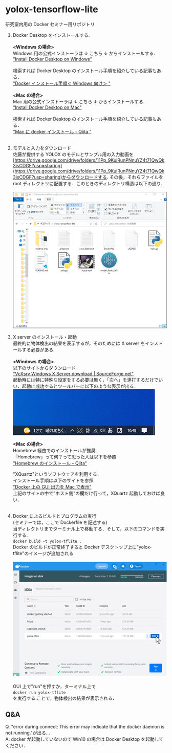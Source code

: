 # yolox-tensorflow-lite

研究室内用の Docker セミナー用リポジトリ

1. Docker Desktop をインストールする.  
   <br>
   **<Windows の場合>**  
    Windows 用の公式インストーラは ↓ こちら ↓ からインストールする．  
    ["Install Docker Desktop on Windows"](https://docs.docker.com/desktop/windows/install/) <br>  
    検索すれば Docker Desktop のインストール手順を紹介している記事もある．  
    ["Docker インストール手順＜ Windows 向け＞
   "](https://sukkiri.jp/technologies/virtualizers/docker/docker-win_install.html)  
    <br>
   **<Mac の場合>**  
    Mac 用の公式インストーラは ↓ こちら ↓ からインストールする.  
    ["Install Docker Desktop on Mac"](https://docs.docker.com/desktop/mac/install/)  
    <br>
   検索すれば Docker Desktop のインストール手順を紹介している記事もある．  
    ["Mac に docker インストール - Qiita
   "](https://qiita.com/ama_keshi/items/b4c47a4aca5d48f2661c)  
    <br>
2. モデルと入力をダウンロード  
   佐藤が提供する YOLOX のモデルとサンプル用の入力動画を[https://drive.google.com/drive/folders/11Pp_9KuiRunPNnuYZ4t71QwQk3isCDGF?usp=sharing](https://drive.google.com/drive/folders/11Pp_9KuiRunPNnuYZ4t71QwQk3isCDGF?usp=sharing)からダウンロードする. その後，それらファイルを root ディレクトリに配置する．このときのディレクトリ構造は以下の通り.  
   <br>
   ![ディレクトリ構造](./readme_img/dir.png)
   <br>

3. X server のインストール・起動  
    最終的に物体検出の結果を表示するが，そのためには X server をインストールする必要がある.  
    <br>
   **<Windows の場合>**  
    以下のサイトからダウンロード  
    ["VcXsrv Windows X Server download | SourceForge.net"](https://sourceforge.net/projects/vcxsrv/)  
    起動時には特に特殊な設定をする必要は無く，「次へ」を連打するだけでいい．起動に成功するとツールバーに以下のような表示が出る．
   <br>
   ![Xserver](./readme_img/xserver_win.png)
   <br>

   **<Mac の場合>**  
    Homebrew 経由でのインストールが推奨  
    「Homebrew」って何？って思った人は以下を参照  
    ["Homebrew のインストール - Qiita"](https://qiita.com/zaburo/items/29fe23c1ceb6056109fd)

   "XQuartz"というソフトウェアを利用する．  
    インストール手順は以下のサイトを参照  
    ["Docker 上の GUI 出力を Mac で表示"](https://qiita.com/uedashuhei/items/3f6f8612b5c4a2b00b1a)  
    上記のサイトの中で"ホスト側"の欄だけ行って，XQuartz 起動しておけば良い．  
   <br>

4. Docker によるビルドとプログラムの実行  
   (セミナーでは，ここで Dockerfile を記述する)  
    当ディレクトリまでターミナル上で移動する．そして，以下のコマンドを実行する.  
    `docker build -t yolox-tflite .`  
    Docker のビルドが正常終了すると Docker デスクトップ上に"yolox-tflite"のイメージが追加される  
    <br>
   ![Docker Desktop](./readme_img/desktop.PNG)  
   <br>
   GUI 上で"run"を押すか，ターミナル上で  
    `docker run yolox-tflite`  
   を実行する.ことで，物体検出の結果が表示される．

## Q&A

Q. "error during connect: This error may indicate that the docker daemon is not running."が出る…  
A. docker が起動していないので Win10 の場合は Docker Desktop を起動してください．

<br>
